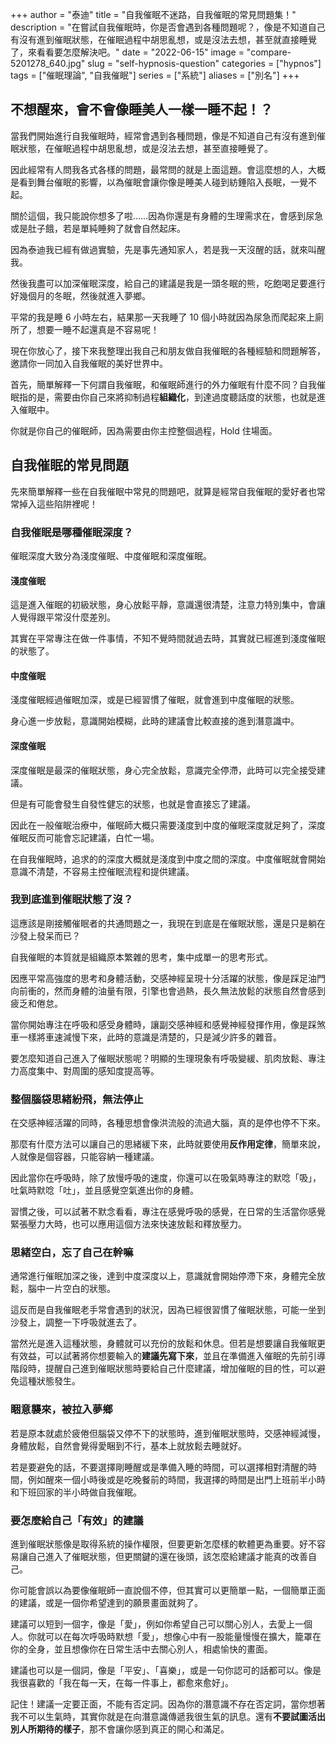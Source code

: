 +++
author = "泰迪"
title = "自我催眠不迷路，自我催眠的常見問題集！"
description = "在嘗試自我催眠時，你是否會遇到各種問題呢？，像是不知道自己有沒有進到催眠狀態，在催眠過程中胡思亂想，或是沒法去想，甚至就直接睡覺了，來看看要怎麼解決吧。"
date = "2022-06-15"
image = "compare-5201278_640.jpg"
slug = "self-hypnosis-question"
categories = ["hypnos"]
tags = ["催眠理論", "自我催眠"]
series = ["系統"]
aliases = ["別名"]
+++

## 不想醒來，會不會像睡美人一樣一睡不起！？
當我們開始進行自我催眠時，經常會遇到各種問題，像是不知道自己有沒有進到催眠狀態，在催眠過程中胡思亂想，或是沒法去想，甚至直接睡覺了。

因此經常有人問我各式各樣的問題，最常問的就是上面這題。會這麼想的人，大概是看到舞台催眠的影響，以為催眠會讓你像是睡美人碰到紡錘陷入長眠，一覺不起。

關於這個，我只能說你想多了啦……因為你還是有身體的生理需求在，會感到尿急或是肚子餓，若是單純睡夠了就會自然起床。

因為泰迪我已經有做過實驗，先是事先通知家人，若是我一天沒醒的話，就來叫醒我。

然後我盡可以加深催眠深度，給自己的建議是我是一頭冬眠的熊，吃飽喝足要進行好幾個月的冬眠，然後就進入夢鄉。

平常的我是睡 6 小時左右，結果那一天我睡了 10 個小時就因為尿急而爬起來上廁所了，想要一睡不起還真是不容易呢！

現在你放心了，接下來我整理出我自己和朋友做自我催眠的各種經驗和問題解答，邀請你一同加入自我催眠的美好世界中。

首先，簡單解釋一下何謂自我催眠，和催眠師進行的外力催眠有什麼不同？自我催眠指的是，需要由你自己來將抑制過程**組織化**，到達過度聽話度的狀態，也就是進入催眠中。

你就是你自己的催眠師，因為需要由你主控整個過程，Hold 住場面。

## 自我催眠的常見問題
先來簡單解釋一些在自我催眠中常見的問題吧，就算是經常自我催眠的愛好者也常常掉入這些陷阱裡呢！

### 自我催眠是哪種催眠深度？
催眠深度大致分為淺度催眠、中度催眠和深度催眠。

#### 淺度催眠
這是進入催眠的初級狀態，身心放鬆平靜，意識還很清楚，注意力特別集中，會讓人覺得跟平常沒什麼差別。

其實在平常專注在做一件事情，不知不覺時間就過去時，其實就已經進到淺度催眠的狀態了。

#### 中度催眠
淺度催眠經過催眠加深，或是已經習慣了催眠，就會進到中度催眠的狀態。

身心進一步放鬆，意識開始模糊，此時的建議會比較直接的進到潛意識中。

#### 深度催眠
深度催眠是最深的催眠狀態，身心完全放鬆，意識完全停滯，此時可以完全接受建議。

但是有可能會發生自發性健忘的狀態，也就是會直接忘了建議。

因此在一般催眠治療中，催眠師大概只需要淺度到中度的催眠深度就足夠了，深度催眠反而可能會忘記建議，白忙一場。

在自我催眠時，追求的的深度大概就是淺度到中度之間的深度。中度催眠就會開始意識不清楚，不容易主控催眠流程和提供建議。

### 我到底進到催眠狀態了沒？
這應該是剛接觸催眠者的共通問題之一，我現在到底是在催眠狀態，還是只是躺在沙發上發呆而已？

自我催眠的本質就是組織原本繁雜的思考，集中成單一的思考形式。

因應平常高強度的思考和身體活動，交感神經呈現十分活躍的狀態，像是踩足油門向前衝的，然而身體的油量有限，引擎也會過熱，長久無法放鬆的狀態自然會感到疲乏和倦怠。

當你開始專注在呼吸和感受身體時，讓副交感神經和感覺神經發揮作用，像是踩煞車一樣將車速減慢下來，此時的意識是清楚的，只是減少許多的雜音。

要怎麼知道自己進入了催眠狀態呢？明顯的生理現象有呼吸變緩、肌肉放鬆、專注力高度集中、對周圍的感知度提高等。

### 整個腦袋思緒紛飛，無法停止
在交感神經活躍的同時，各種思想會像洪流般的流過大腦，真的是停也停不下來。

那麼有什麼方法可以讓自己的思緒緩下來，此時就要使用**反作用定律**，簡單來說，人就像是個容器，只能容納一種建議。

因此當你在呼吸時，除了放慢呼吸的速度，你還可以在吸氣時專注的默唸「吸」，吐氣時默唸「吐」，並且感覺空氣進出你的身體。

習慣之後，可以試著不默念看看，專注在感覺呼吸的感覺，在日常的生活當你感覺緊張壓力大時，也可以應用這個方法來快速放鬆和釋放壓力。

### 思緒空白，忘了自己在幹嘛
通常進行催眠加深之後，達到中度深度以上，意識就會開始停滯下來，身體完全放鬆，腦中一片空白的狀態。

這反而是自我催眠老手常會遇到的狀況，因為已經很習慣了催眠狀態，可能一坐到沙發上，調整一下呼吸就進去了。

當然光是進入這種狀態，身體就可以充份的放鬆和休息。但若是想要讓自我催眠更有效益，可以試著將你想要輸入的**建議先寫下來**，並且在準備進入催眠的先前引導階段時，提醒自己進到催眠狀態時要給自己什麼建議，增加催眠的目的性，可以避免這種狀態發生。

### 睏意襲來，被拉入夢鄉
若是原本就處於疲倦但腦袋又停不下的狀態時，進到催眠狀態時，交感神經減慢，身體放鬆，自然會覺得愛睏到不行，基本上就放鬆去睡就好。

若是要避免的話，不要選擇剛睡醒或是準備入睡的時間，可以選擇相對清醒的時間，例如醒來一個小時後或是吃晚餐前的時間，我選擇的時間是出門上班前半小時和下班回家的半小時做自我催眠。

### 要怎麼給自己「有效」的建議
進到催眠狀態像是取得系統的操作權限，但要更新怎麼樣的軟體更為重要。好不容易讓自己進入了催眠狀態，但更關鍵的還在後頭，該怎麼給建議才能真的改善自己。

你可能會誤以為要像催眠師一直說個不停，但其實可以更簡單一點，一個簡單正面的建議，或是一個你希望達到的願景畫面就夠了。

建議可以短到一個字，像是「愛」，例如你希望自己可以關心別人，去愛上一個人。你就可以在每次呼吸時默想「愛」，想像心中有一股能量慢慢在擴大，籠罩在你的全身，並且想像你在日常生活中去關心別人，相處愉快的畫面。

建議也可以是一個詞，像是「平安」、「喜樂」，或是一句你認可的話都可以。像是我很喜歡的「我在每一天，在每一件事上，都愈來愈好」。

記住！建議一定要正面，不能有否定詞。因為你的潛意識不存在否定詞，當你想著我不可以生氣時，其實你就是在向潛意識傳遞我很生氣的訊息。還有**不要試圖活出別人所期待的樣子**，那不會讓你感到真正的開心和滿足。